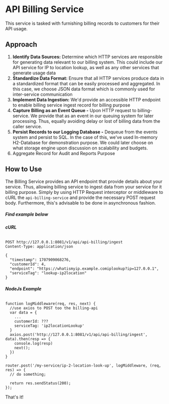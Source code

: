 # API Billing Service
This service is tasked with furnishing billing records to customers for their API usage.

## Approach
1. **Identify Data Sources:** Determine which HTTP services are responsible for generating data relevant to our billing system. This could include our API service for IP to location lookup, as well as any other services that generate usage data
2. **Standardize Data Format:** Ensure that all HTTP services produce data in a standardized format that can be easily processed and aggregated. In this case, we choose JSON data format which is commonly used for inter-service communication
3. **Implement Data Ingestion:** We'd provide an accessible HTTP endpoint to enable billing service ingest record for billing purpose
4. **Capture Billing as an Event Queue -** Upon HTTP request to billing-service. We provide that as an event in our queuing system for later processing. Thus, equally avoiding delay or lost of billing data from the caller service.
5. **Persist Records to our Logging Database -** Dequeue from the events system and persist to SQL. In the case of this, we've used In-memory H2-Database for demonstration purpose. We could later choose on what storage engine upon discussion on scalability and budgets. 
6. Aggregate Record for Audit and Reports Purpose

## How to Use
The Billing Service provides an API endpoint that provide details about your service. Thus, allowing billing service to ingest data from your service for it billing purpose.
Simply by using HTTP Request interceptor or middleware to cURL the `api-billing-service` and provide the necessary POST request body. Furthermore, this's advisable to be done in asynchronous fashion.

##### Find example below

###### **cURL**
````
POST http://127.0.0.1:8081/v1/api/api-billing/ingest
Content-Type: application/json

{
  "timestamp": 1707909068276,
  "customerId": 4,
  "endpoint": "https://whatismyip.example.comiplookup?ip=127.0.0.1",
  "serviceTag": "lookup-ip2location"
}
````

###### **NodeJs Example**

````
function logMiddleware(req, res, next) {
  //use axios to POST too the billing-api
  var data = {
    ...
    customerId: ???
    serviceTag: 'ip2locationLookup'
  }
  axios.post('http://127.0.0.1:8081/v1/api/api-billing/ingest', data).then(resp => {
    console.log(resp)
    next();
  })
}

router.post('/my-service/ip-2-location-look-up', logMiddleware, (req, res) => {
  // do something;

  return res.sendStatus(200);
});
````

That's it!